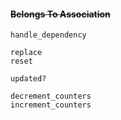 #### ~~Belongs To Association~~

```
handle_dependency

replace
reset

updated?

decrement_counters
increment_counters
```
